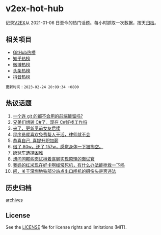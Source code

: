 # v2ex-hot-hub

 记录[V2EX](https://www.v2ex.com/)从 2021-01-06 日至今的热门话题。每小时抓取一次数据，按天[归档](archives)。
 
 ## 相关项目

- [GitHub热榜](https://github.com/it985/github-hot-hub)
- [知乎热榜](https://github.com/it985/zhihu-hot-hub)
- [微博热榜](https://github.com/it985/weibo-hot-hub)
- [头条热榜](https://github.com/it985/toutiao-hot-hub)
- [抖音热榜](https://github.com/it985/douyin-hot-hub)


 `更新时间：2023-02-24 20:09:34 +0800`

## 热议话题

1. [一个连 git 的都不会用的前端能留吗?](https://www.v2ex.com/t/918735)
1. [兄弟们想转 C#了，现在 C#好找工作吗](https://www.v2ex.com/t/918657)
1. [来了，更新见前女友后续](https://www.v2ex.com/t/918861)
1. [程序员就喜欢免费帮人干活，律师就不会](https://www.v2ex.com/t/918686)
1. [恭喜自己, 喜提升职加薪](https://www.v2ex.com/t/918911)
1. [借了 80w，还了 157w，感觉身体一下被掏空。](https://www.v2ex.com/t/918767)
1. [奶爸车选择困难](https://www.v2ex.com/t/918728)
1. [想问问那些面试揪着底层实现原理的面试官](https://www.v2ex.com/t/918788)
1. [我妈的红米现在好卡啊经常死机，有什么办法能抢救一下吗](https://www.v2ex.com/t/918760)
1. [问，关于深圳地铁部分站点出口闸机的摄像头是否违法](https://www.v2ex.com/t/918831)

## 历史归档

[archives](archives)

## License

See the [LICENSE](LICENSE) file for license rights and limitations (MIT).

